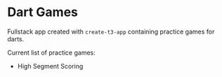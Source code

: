 # Dart Games

Fullstack app created with `create-t3-app` containing practice games for darts.

Current list of practice games:

- High Segment Scoring
